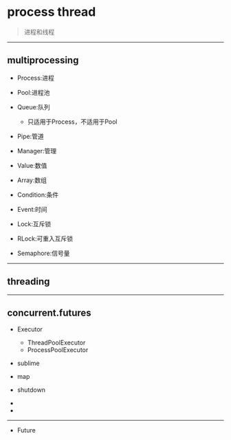 # process thread
> 进程和线程

---
## multiprocessing


- Process:进程

- Pool:进程池

- Queue:队列
    - 只适用于Process，不适用于Pool

- Pipe:管道
- Manager:管理


- Value:数值
- Array:数组

- Condition:条件
- Event:时间
- Lock:互斥锁
- RLock:可重入互斥锁
- Semaphore:信号量

---
## threading






---
## concurrent.futures


- Executor
    - ThreadPoolExecutor
    - ProcessPoolExecutor

- sublime
- map
- shutdown
-
-

---

- Future